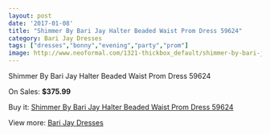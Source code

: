 ```yaml
---
layout: post
date: '2017-01-08'
title: "Shimmer By Bari Jay Halter Beaded Waist Prom Dress 59624"
category: Bari Jay Dresses
tags: ["dresses","bonny","evening","party","prom"]
image: http://www.neoformal.com/1321-thickbox_default/shimmer-by-bari-jay-halter-beaded-waist-prom-dress-59624.jpg
---
```

Shimmer By Bari Jay Halter Beaded Waist Prom Dress 59624

On Sales: **$375.99**
<a href="https://www.neoformal.com/en/bari-jay-dresses/473-shimmer-by-bari-jay-halter-beaded-waist-prom-dress-59624.html"><amp-img layout="responsive" width="600" height="600" src="//www.neoformal.com/1321-thickbox_default/shimmer-by-bari-jay-halter-beaded-waist-prom-dress-59624.jpg" alt="Shimmer By Bari Jay Halter Beaded Waist Prom Dress 59624 0" /></a>
<a href="https://www.neoformal.com/en/bari-jay-dresses/473-shimmer-by-bari-jay-halter-beaded-waist-prom-dress-59624.html"><amp-img layout="responsive" width="600" height="600" src="//www.neoformal.com/1322-thickbox_default/shimmer-by-bari-jay-halter-beaded-waist-prom-dress-59624.jpg" alt="Shimmer By Bari Jay Halter Beaded Waist Prom Dress 59624 1" /></a>

Buy it: [Shimmer By Bari Jay Halter Beaded Waist Prom Dress 59624](https://www.neoformal.com/en/bari-jay-dresses/473-shimmer-by-bari-jay-halter-beaded-waist-prom-dress-59624.html "Shimmer By Bari Jay Halter Beaded Waist Prom Dress 59624")

View more: [Bari Jay Dresses](https://www.neoformal.com/en/6-bari-jay-dresses "Bari Jay Dresses")